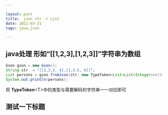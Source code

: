```yaml
---

layout: post 
title:  json str -> List 
date: 2021-03-21 
tags: java,json

---
```


##  java处理 形如“[[1,2,3],[1,2,3]]”字符串为数组

```java
Gson gson = new Gson();
String str  = "[[1,3,5, 4],[1,3,5, 4]]";
List persons = gson.fromJson(str, new TypeToken<List<List<Integer>>>(){}.getType());
System.out.println(persons);
```

将  **TypeToken**\<T>中的类型与需要解码的字符串一一对应即可



## 测试一下标题

